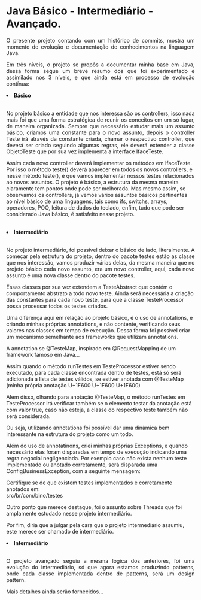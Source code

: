 # Java Básico - Intermediário - Avançado.

<p align="justify">O presente projeto contando com um histórico de commits, mostra um momento de evolução e documentação de conhecimentos na linguagem Java.</p>

<p align="justify">Em três níveis, o projeto se propôs a documentar minha base em Java, dessa forma segue um breve resumo dos que foi experimentado e assimilado nos 3 níveis, e que
  ainda está em processo de evolução contínua:</p>
  
<li><b>Básico</b></li>
<br>
<p align="justify">
  No projeto básico a entidade que nos interessa são os controllers, isso nada mais foi que uma forma estratégica de 
  reunir os conceitos em um só lugar, de maneira organizada. Sempre que necessário estudar mais um assunto básico, criamos uma constante
  para o novo assunto, depois o controller Teste irá através da constante criada, chamar o respectivo controller,
  que deverá ser criado seguindo algumas regras, ele deverá extender a classe ObjetoTeste que por sua vez implementa a interface IfaceTeste.
  
  <br>
    
  Assim cada novo controller deverá implementar os métodos em IfaceTeste. Por isso o método teste() deverá aparecer em todos os novos controllers,
  e nesse método teste(), é que vamos implementar nossos testes relacionados ao novos assuntos.
  O projeto é básico, a estrutura da mesma maneira claramente tem pontos onde pode ser melhorada. Mas mesmo assim, se observamos os controllers,
  já vemos vários assuntos básicos pertinentes ao nível básico de uma linguagens, tais como ifs, switchs, arrays, operadores, POO, leitura de dados do teclado,
  enfim, tudo que pode ser considerado Java básico, é satisfeito nesse projeto.
</p>

<br>
<li><b>Intermediário</b></li>
<br>
<p align="justify">
  No projeto intermediário, foi possível deixar o básico de lado, literalmente. A começar pela estrutura do projeto, dentro do pacote testes
  estão as classe que nos interessão, vamos produzir várias delas, da mesma maneira que no projeto básico cada novo assunto, era um novo controller,
  aqui, cada novo assunto é uma nova classe dentro do pacote testes. <br>
  
  Essas classes por sua vez extendem a TesteAbstract que contém o comportamento abstrato a todo novo teste. Ainda será necessária a criação das constantes para 
  cada novo teste, para que a classe TesteProcessor possa processar todos os testes criados.<br>
  
  Uma diferença aqui em relação ao projeto básico, é o uso de annotations, e criando minhas próprias annotations, e não contente, verificando seus valores 
  nas classes em tempo de execução. Dessa forma foi possível criar um mecanismo semelhante aos frameworks que utilizam annotations.<br>
  
  A annotation se @TesteMap, inspirado em @RequestMapping de um framework famoso em Java...
  
  Assim quando o método runTestes em TesteProcessor estiver sendo executado, para cada classe encontrada dentro de testes, está só será adicionada a lista de testes válidos, se estiver anotada com @TesteMap (minha própria anotação U+1F600 U+1F600 U+1F600) <br>
  
  Além disso, olhando para anotação @TesteMap, o método runTestes em TesteProcessor irá verificar também se o elemento testar da anotação está com valor true, caso não esteja, a classe do respectivo teste também não será considerada. <br>
  
  Ou seja, utilizando annotations foi possível dar uma dinâmica bem interessante na estrutura do projeto como um todo.
  
  Além do uso de annotatinons, criei minhas próprias Exceptions, e quando necessário elas foram disparadas em tempo de execução indicando uma regra negocial
  negligenciada. Por exemplo caso não exista nenhum teste implementado ou anotado corretamente, será disparada uma ConfigBusinessException, com a seguinte mensagem:<br>
  
  Certifique se de que existem testes implementados e corretamente anotados em:<br>
  src/br/com/bino/testes
  
  Outro ponto que merece destaque, foi o assunto sobre Threads que foi amplamente estudado nesse projeto intermediário. <br>

  Por fim, diria que a julgar pela cara que o projeto intermediário assumiu, este merece ser chamado de intermediário.
  
</p>

<li><b>Intermediário</b></li>
<br>
<p align="justify">
O projeto avançado seguiu a mesma lógica dos anteriores, foi uma evolução do intermediário, só que agora estamos produzindo patterns, onde cada classe implementada dentro de patterns, será um design pattern.

Mais detalhes ainda serão fornecidos...
</p>
